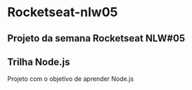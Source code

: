 # Rocketseat-nlw05

## Projeto da semana Rocketseat NLW#05

## Trilha Node.js

Projeto com o objetivo de aprender Node.js
